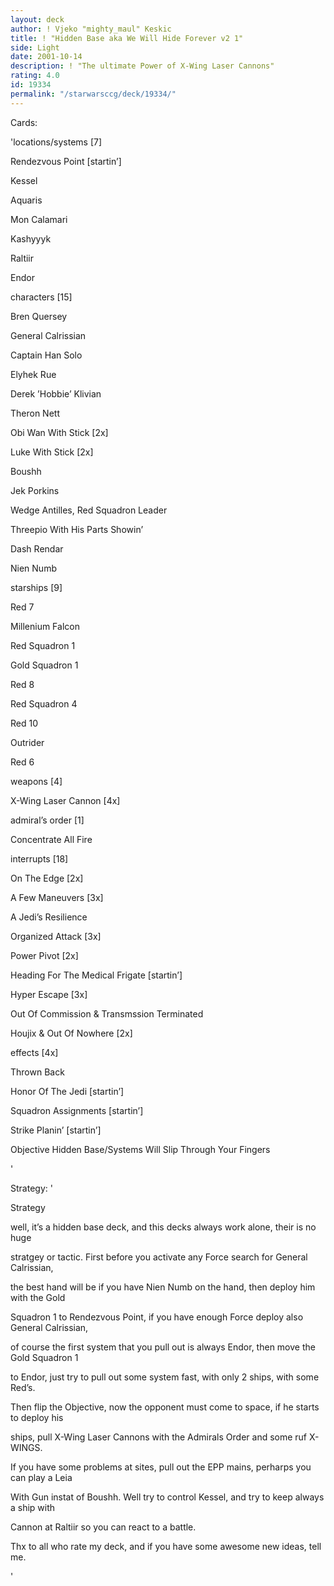 ```yaml
---
layout: deck
author: ! Vjeko "mighty_maul" Keskic
title: ! "Hidden Base aka We Will Hide Forever v2 1"
side: Light
date: 2001-10-14
description: ! "The ultimate Power of X-Wing Laser Cannons"
rating: 4.0
id: 19334
permalink: "/starwarsccg/deck/19334/"
---
```

Cards: 

'locations/systems [7]


Rendezvous Point [startin’]

Kessel

Aquaris

Mon Calamari

Kashyyyk

Raltiir

Endor


characters [15]


Bren Quersey

General Calrissian

Captain Han Solo

Elyhek Rue

Derek ’Hobbie’ Klivian 

Theron Nett

Obi Wan With Stick [2x]

Luke With Stick [2x]

Boushh

Jek Porkins

Wedge Antilles, Red Squadron Leader 

Threepio With His Parts Showin’

Dash Rendar

Nien Numb


starships [9]


Red 7

Millenium Falcon

Red Squadron 1

Gold Squadron 1

Red 8

Red Squadron 4

Red 10

Outrider

Red 6



weapons [4]


X-Wing Laser Cannon [4x]


admiral’s order [1]


Concentrate All Fire 


interrupts [18]


On The Edge [2x]

A Few Maneuvers [3x]

A Jedi’s Resilience

Organized Attack [3x]

Power Pivot [2x]

Heading For The Medical Frigate [startin’]

Hyper Escape [3x]

Out Of Commission & Transmssion Terminated

Houjix & Out Of Nowhere [2x]



effects [4x]


Thrown Back

Honor Of The Jedi [startin’]

Squadron Assignments [startin’]

Strike Planin’ [startin’]




Objective 	 	Hidden Base/Systems Will Slip Through Your Fingers

'

Strategy: '

Strategy 


well, it’s a hidden base deck, and this decks always work alone, their is no huge 

stratgey or tactic. First before you activate any Force search for General Calrissian, 

the best hand will be if you have Nien Numb on the hand, then deploy him with the Gold

Squadron 1 to Rendezvous Point, if you have enough Force deploy also General Calrissian,

of course the first system that you pull out is always Endor, then move the Gold Squadron 1

to Endor, just try to pull out some system fast, with only 2 ships, with some Red’s.

Then flip the Objective, now the opponent must come to space, if he starts to deploy his 

ships, pull X-Wing Laser Cannons with the Admirals Order and some ruf X-WINGS. 

If you have some problems at sites, pull out the EPP mains, perharps you can play a Leia

With Gun instat of Boushh. Well try to control Kessel, and try to keep always a ship with

Cannon at Raltiir so you can react to a battle. 



Thx to all who rate my deck, and if you have some awesome new ideas, tell me.

'
